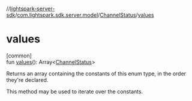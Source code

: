 //[lightspark-server-sdk](../../../index.md)/[com.lightspark.sdk.server.model](../index.md)/[ChannelStatus](index.md)/[values](values.md)

# values

[common]\
fun [values](values.md)(): Array&lt;[ChannelStatus](index.md)&gt;

Returns an array containing the constants of this enum type, in the order they're declared.

This method may be used to iterate over the constants.
